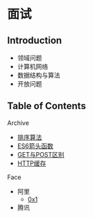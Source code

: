 # 面试

## Introduction
+ 领域问题
+ 计算机网络
+ 数据结构与算法
+ 开放问题

## Table of Contents

Archive
+ [排序算法](/docs/Battlefield/Interview/Archive/排序算法.md)
+ [ES6箭头函数](/docs/Battlefield/Interview/Archive/ES6箭头函数.md)
+ [GET与POST区别](/docs/Battlefield/Interview/Archive/GET与POST区别.md)
+ [HTTP缓存](/docs/Battlefield/Interview/Archive/HTTP缓存.md)

Face
+ 阿里
    + [0x1](/docs/Battlefield/Interview/FE/阿里0x1.md)
+ 腾讯